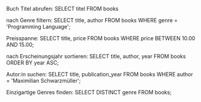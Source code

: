 Buch Titel abrufen:
SELECT titel FROM books

nach Genre filtern:
SELECT title, author FROM books WHERE genre = 'Programming Language';

Preisspanne:
SELECT title, price FROM books WHERE price BETWEEN 10.00 AND 15.00;

nach Erscheinungsjahr sortieren:
SELECT title, author, year FROM books ORDER BY year ASC;

Autor:in suchen:
SELECT title, publication_year FROM books WHERE author = 'Maximilian Schwarzmüller';

Einzigartige Genres finden:
SELECT DISTINCT genre FROM books;
